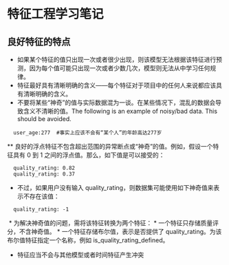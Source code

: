 # 特征工程学习笔记
## 良好特征的特点
* 如果某个特征的值只出现一次或者很少出现，则该模型无法根据该特征进行预测，因为每个值可能只出现一次或者少数几次，模型则无法从中学习任何规律。
* 特征最好具有清晰明确的含义——每个特征对于项目中的任何人来说都应该具有清晰明确的含义。
* 不要将某些“神奇”的值与实际数据混为一谈。在某些情况下，混乱的数据会导致含义不清晰的值。The following is an example of noisy/bad data. This should be avoided. 
```
  user_age:277  #事实上应该不会有“某个人”的年龄高达277岁
```
** 良好的浮点特征不包含超出范围的异常断点或“神奇”的值。例如，假设一个特征具有 0 到 1 之间的浮点值。那么，如下值是可以接受的：  
``` 
  quality_rating: 0.82  
  quality_rating: 0.37 
``` 
  * 不过，如果用户没有输入 quality_rating，则数据集可能使用如下神奇值来表示不存在该值： 
```
  quality_rating: -1 
```
  * 为解决神奇值的问题，需将该特征转换为两个特征：
    * 一个特征只存储质量评分，不含神奇值。
    * 一个特征存储布尔值，表示是否提供了 quality_rating。为该布尔值特征指定一个名称，例如 is_quality_rating_defined。
* 特征应当不会与其他模型或者时间特征产生冲突


